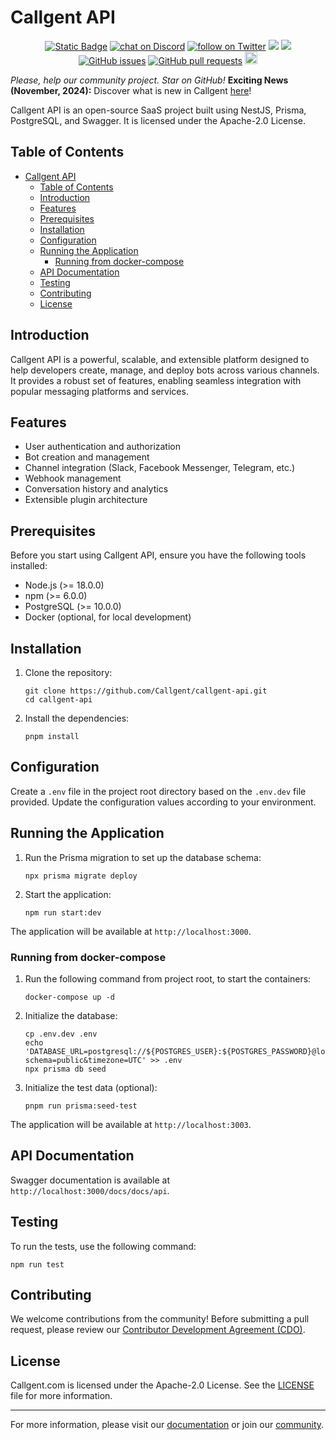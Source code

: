 # Callgent API

<p align="center">
    <a href="https://callgent.com" target="_blank">
        <img alt="Static Badge" src="https://img.shields.io/badge/COM-COM?logo=COM&logoColor=%20%23f5f5f5&label=Callgent&labelColor=%20%23155EEF&color=%23EAECF0"></a>
    <a href="https://discord.gg/V9HKBukSRp" target="_blank">
        <img src="https://img.shields.io/discord/1215998670265127102?logo=discord"
            alt="chat on Discord"></a>
    <a href="https://twitter.com/intent/follow?screen_name=callgent_com" target="_blank">
        <img src="https://img.shields.io/twitter/follow/callgent_com?style=social&logo=X"
            alt="follow on Twitter"></a>
    <!-- <a href="https://hub.docker.com/u/langgenius" target="_blank">
        <img alt="Docker Pulls" src="https://img.shields.io/docker/pulls/langgenius/dify-web"></a> -->
<a href="https://app.snyk.io/test/github/Callgent/callgent-api" alt="FOSSA Status"><img src="https://snyk.io/test/github/Callgent/callgent-api/badge.svg"/></a>
<a href="https://app.fossa.com/projects/git%2Bgithub.com%2FCallgent%2Fcallgent-api?ref=badge_shield&issueType=license" alt="FOSSA Status"><img src="https://app.fossa.com/api/projects/git%2Bgithub.com%2FCallgent%2Fcallgent-api.svg?type=shield&issueType=license"/></a>
<a href="https://github.com/Callgent/callgent-api/issues">
<img src="https://img.shields.io/github/issues/Callgent/callgent-api.svg" alt="GitHub issues" /></a>
<a href="https://github.com/Callgent/callgent-api/pulls">
<img src="https://img.shields.io/github/issues-pr/Callgent/callgent-api.svg" alt="GitHub pull requests" /></a>
<img src="https://img.shields.io/badge/PRs-welcome-brightgreen.svg?style=flat-square" height="20px">
</p>

*Please, help our community project. Star on GitHub!*
**Exciting News (November, 2024):** Discover what is new in Callgent [here](https://docs.callgent.com/blog)!

Callgent API is an open-source SaaS project built using NestJS, Prisma, PostgreSQL, and Swagger. It is licensed under the Apache-2.0 License.

## Table of Contents

- [Callgent API](#callgent-api)
  - [Table of Contents](#table-of-contents)
  - [Introduction](#introduction)
  - [Features](#features)
  - [Prerequisites](#prerequisites)
  - [Installation](#installation)
  - [Configuration](#configuration)
  - [Running the Application](#running-the-application)
    - [Running from docker-compose](#running-from-docker-compose)
  - [API Documentation](#api-documentation)
  - [Testing](#testing)
  - [Contributing](#contributing)
  - [License](#license)

## Introduction

Callgent API is a powerful, scalable, and extensible platform designed to help developers create, manage, and deploy bots across various channels. It provides a robust set of features, enabling seamless integration with popular messaging platforms and services.

## Features

- User authentication and authorization
- Bot creation and management
- Channel integration (Slack, Facebook Messenger, Telegram, etc.)
- Webhook management
- Conversation history and analytics
- Extensible plugin architecture

## Prerequisites

Before you start using Callgent API, ensure you have the following tools installed:

- Node.js (>= 18.0.0)
- npm (>= 6.0.0)
- PostgreSQL (>= 10.0.0)
- Docker (optional, for local development)

## Installation

1. Clone the repository:

   ```shell
   git clone https://github.com/Callgent/callgent-api.git
   cd callgent-api
   ```

2. Install the dependencies:

   ```shell
   pnpm install
   ```

## Configuration

Create a `.env` file in the project root directory based on the `.env.dev` file provided. Update the configuration values according to your environment.

## Running the Application

1. Run the Prisma migration to set up the database schema:

   ```shell
   npx prisma migrate deploy
   ```

2. Start the application:

   ```shell
   npm run start:dev
   ```

The application will be available at `http://localhost:3000`.

### Running from docker-compose

1. Run the following command from project root, to start the containers:

   ```shell
   docker-compose up -d
   ```

2. Initialize the database:

   ```shell
   cp .env.dev .env
   echo 'DATABASE_URL=postgresql://${POSTGRES_USER}:${POSTGRES_PASSWORD}@localhost:${POSTGRES_PORT}/${POSTGRES_DB}?schema=public&timezone=UTC' >> .env
   npx prisma db seed
   ```

3. Initialize the test data (optional):

   ```shell
   pnpm run prisma:seed-test
   ```

The application will be available at `http://localhost:3003`.

## API Documentation

Swagger documentation is available at `http://localhost:3000/docs/docs/api`.

## Testing

To run the tests, use the following command:

```
npm run test
```

## Contributing

We welcome contributions from the community! Before submitting a pull request, please review our [Contributor Development Agreement (CDO)](CONTRIBUTING.md).

## License

Callgent.com is licensed under the Apache-2.0 License. See the [LICENSE](LICENSE) file for more information.

---

For more information, please visit our [documentation](https://docs.callgent.com/) or join our [community](https://callgent.com/discord).

